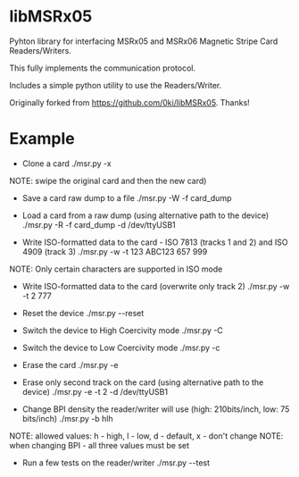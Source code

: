 libMSRx05
======

Pyhton library for interfacing MSRx05 and MSRx06 Magnetic Stripe Card Readers/Writers.

This fully implements the communication protocol.

Includes a simple python utility to use the Readers/Writer.

Originally forked from https://github.com/0ki/libMSRx05. Thanks!

Example
========

* Clone a card
./msr.py -x

NOTE: swipe the original card and then the new card)

* Save a card raw dump to a file
./msr.py -W -f card\_dump

* Load a card from a raw dump (using alternative path to the device)
./msr.py -R -f card\_dump -d /dev/ttyUSB1

* Write ISO-formatted data to the card - ISO 7813 (tracks 1 and 2) and ISO 4909 (track 3)
./msr.py -w -t 123 ABC123 657 999

NOTE: Only certain characters are supported in ISO mode

* Write ISO-formatted data to the card (overwrite only track 2)
./msr.py -w -t 2 777

* Reset the device
./msr.py --reset

* Switch the device to High Coercivity mode
./msr.py -C

* Switch the device to Low Coercivity mode
./msr.py -c

* Erase the card
./msr.py -e

* Erase only second track on the card (using alternative path to  the device)
./msr.py -e -t 2 -d /dev/ttyUSB1

* Change BPI density the reader/writer will use (high: 210bits/inch, low: 75 bits/inch)
./msr.py -b hlh

NOTE: allowed values: h - high, l - low, d - default, x - don't change
NOTE: when changing BPI - all three values must be set

* Run a few tests on the reader/writer
./msr.py --test
